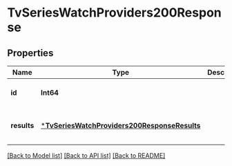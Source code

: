 # TvSeriesWatchProviders200Response


## Properties
Name | Type | Description | Notes
------------ | ------------- | ------------- | -------------
**id** | **Int64** |  | [optional] [default to 0]
**results** | [***TvSeriesWatchProviders200ResponseResults**](TvSeriesWatchProviders200ResponseResults.md) |  | [optional] [default to nothing]


[[Back to Model list]](../README.md#models) [[Back to API list]](../README.md#api-endpoints) [[Back to README]](../README.md)


